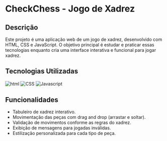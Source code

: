 # CheckChess - Jogo de Xadrez

## Descrição

Este projeto é uma aplicação web de um jogo de xadrez, desenvolvido com HTML, CSS e JavaScript. O objetivo principal é estudar e praticar essas tecnologias enquanto cria uma interface interativa e funcional para jogar xadrez.

## Tecnologias Utilizadas

<div style="display:inline_block">
   <img alt="html"  align="center" src="https://img.shields.io/badge/HTML-239120?style=for-the-badge&logo=html5&logoColor=white"/>
   <img alt="CSS"  align="center" src="https://img.shields.io/badge/CSS-239120?&style=for-the-badge&logo=css3&logoColor=white"/>
   <img alt="Javascript"  align="center" src="https://img.shields.io/badge/JavaScript-323330?style=for-the-badge&logo=javascript&logoColor=F7DF1E"/>
</div>

## Funcionalidades

- Tabuleiro de xadrez interativo.
- Movimentação das peças com drag and drop (arrastar e soltar).
- Validação de movimentos conforme as regras do xadrez.
- Exibição de mensagens para jogadas inválidas.
- Estilização personalizada para cada tipo de peça.
